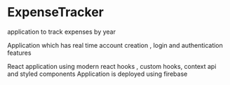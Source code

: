 # ExpenseTracker
application to track expenses by year

Application which has real time account creation , login and authentication features

React application using modern react hooks , custom hooks, context api and styled components
Application is deployed using firebase
